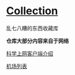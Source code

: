 # [Collection](https://github.com/zhakell/Collection)



乱七八糟的东西收藏库

**仓库大部分内容来自于网络**



[科学上网客户端介绍](https://github.com/zuertx/Material-library/blob/master/kxsw.md)

[机场列表](https://github.com/zuertx/Material-library/blob/master/jclb.md)

